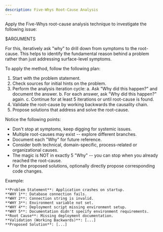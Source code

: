 ```yaml
---
description: Five-Whys Root-Cause Analysis
---
```


Apply the Five-Whys root-cause analysis technique to investigate the following issue:

$ARGUMENTS

For this, iteratively ask "why" to drill down from symptoms to the root-cause. 
This helps to identify the fundamental reason behind a problem rather than just
addressing surface-level symptoms.

To apply the method, follow the following plan:

1. Start with the problem statement.
2. Check sources for initial hints on the problem.
3. Perform the analysis iteration cycle:
   a. Ask "Why did this happen?" and document the answer.
   b. For each answer, ask "Why did this happen?" again.
   c. Continue for at least 5 iterations or until root-cause is found.
4. Validate the root-cause by working backwards the causality chain.
5. Propose solutions that address and solve the root-cause.

Notice the following points:

- Don't stop at symptoms, keep digging for systemic issues.
- Multiple root-causes may exist -- explore different branches.
- Document each "Why" for future reference.
- Consider both technical, domain-specific, process-related or organizational causes.
- The magic is NOT in exactly 5 "Why" -- you can stop when you already reached the root-cause.
- For the proposed solutions, optionally directly propose corresponding code changes.

Example:

```
**Problem Statement**: Application crashes on startup.
**WHY 1**: Database connection fails.
**WHY 2**: Connection string is invalid.
**WHY 3**: Environment variable not set.
**WHY 4**: Deployment script missing environment setup.
**WHY 5**: Documentation didn't specify environment requirements.
**Root Cause**: Missing deployment documentation.
**Validation (Working Backwards)**: [...]
**Proposed Solution**: [...]
```

